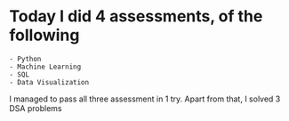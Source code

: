 # Today I did 4 assessments, of the following
	- Python
	- Machine Learning
	- SQL
	- Data Visualization

I managed to pass all three assessment in 1 try.
Apart from that, I solved 3 DSA problems
